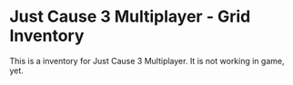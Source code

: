 # Just Cause 3 Multiplayer - Grid Inventory
This is a inventory for Just Cause 3 Multiplayer.
It is not working in game, yet.
